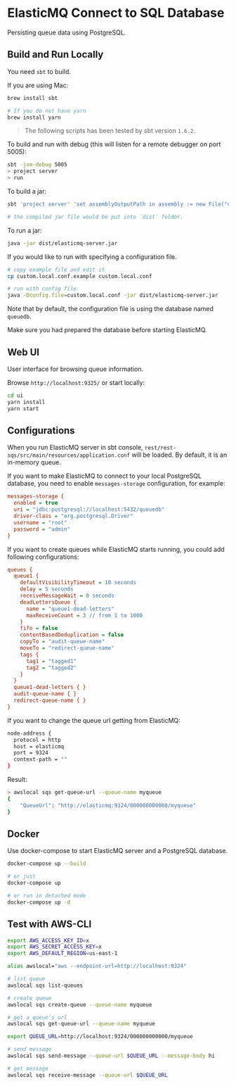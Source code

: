 # ElasticMQ Connect to SQL Database

Persisting queue data using PostgreSQL.

## Build and Run Locally

You need `sbt` to build.

If you are using Mac:
```sh
brew install sbt

# If you do not have yarn
brew install yarn
```

> The following scripts has been tested by sbt version `1.6.2`.

To build and run with debug (this will listen for a remote debugger on port 5005):
```sh
sbt -jvm-debug 5005
> project server
> run
```

To build a jar:
```sh
sbt 'project server' 'set assemblyOutputPath in assembly := new File("dist/elasticmq-server.jar")' 'assembly'

# the compiled jar file would be put into `dist` folder.
```

To run a jar:
```sh
java -jar dist/elasticmq-server.jar
```

If you would like to run with specifying a configuration file.
```sh
# copy example file and edit it
cp custom.local.conf.example custom.local.conf

# run with config file
java -Dconfig.file=custom.local.conf -jar dist/elasticmq-server.jar
```
Note that by default, the configuration file is using the database named `queuedb`.

Make sure you had prepared the database before starting ElasticMQ.

## Web UI

User interface for browsing queue information.

Browse `http://localhost:9325/` or start locally:
```sh
cd ui
yarn install
yarn start
```

## Configurations

When you run ElasticMQ server in sbt console, `rest/rest-sqs/src/main/resources/application.conf` will be loaded. By default, it is an in-memory queue.

If you want to make ElasticMQ to connect to your local PostgreSQL database, you need to enable `messages-storage` configuration, for example:
```ini
messages-storage {
  enabled = true
  uri = "jdbc:postgresql://localhost:5432/queuedb"
  driver-class = "org.postgresql.Driver"
  username = "root"
  password = "admin"
}
```

If you want to create queues while ElasticMQ starts running, you could add following configurations:
```ini
queues {
  queue1 {
    defaultVisibilityTimeout = 10 seconds
    delay = 5 seconds
    receiveMessageWait = 0 seconds
    deadLettersQueue {
      name = "queue1-dead-letters"
      maxReceiveCount = 3 // from 1 to 1000
    }
    fifo = false
    contentBasedDeduplication = false
    copyTo = "audit-queue-name"
    moveTo = "redirect-queue-name"
    tags {
      tag1 = "tagged1"
      tag2 = "tagged2"
    }
  }
  queue1-dead-letters { }
  audit-queue-name { }
  redirect-queue-name { }
}
```

If you want to change the queue url getting from ElasticMQ:
```sh
node-address {
  protocol = http
  host = elasticmq
  port = 9324
  context-path = ""
}
```
Result:
```sh
> awslocal sqs get-queue-url --queue-name myqueue
{
    "QueueUrl": "http://elasticmq:9324/000000000000/myqueue"
}
```

## Docker

Use docker-compose to start ElasticMQ server and a PostgreSQL database.

```sh
docker-compose up --build

# or just
docker-compose up

# or run in detached mode
docker-compose up -d
```

## Test with AWS-CLI
```sh
export AWS_ACCESS_KEY_ID=x
export AWS_SECRET_ACCESS_KEY=x
export AWS_DEFAULT_REGION=us-east-1

alias awslocal="aws --endpoint-url=http://localhost:9324"

# list queue
awslocal sqs list-queues

# create queue
awslocal sqs create-queue --queue-name myqueue

# get a queue's url
awslocal sqs get-queue-url --queue-name myqueue

export QUEUE_URL=http://localhost:9324/000000000000/myqueue

# send message
awslocal sqs send-message --queue-url $QUEUE_URL --message-body hi

# get message
awslocal sqs receive-message --queue-url $QUEUE_URL
```
